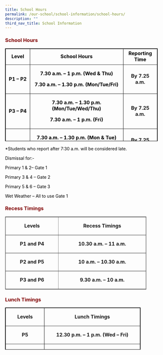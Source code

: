 ```yaml
---
title: School Hours
permalink: /our-school/school-information/school-hours/
description: ""
third_nav_title: School Information
---
```

<h3 style="text-align: justify;"><strong><span style="color: #800000;">School Hours</span></strong></h3>
<table style="height: 304px; width: 99.2725%; border-collapse: collapse; border-style: solid; border-color: #000000;" border="1">
<tbody>
<tr style="height: 52px;">
<td style="width: 13.3518%; height: 52px; text-align: center;"><span style="color: #000000;"><strong>Level</strong></span></td>
<td style="width: 51.2003%; height: 52px; text-align: center;"><span style="color: #000000;"><strong>School Hours</strong></span></td>
<td style="width: 17.9827%; height: 52px; text-align: center;"><span style="color: #000000;"><strong>Reporting Time</strong></span></td>
</tr>
<tr style="height: 78px;">
<td style="height: 78px; width: 13.3518%; text-align: center;">
<p><span style="color: #000000;"><strong>P1 &ndash; P2</strong></span></p>
</td>
<td style="width: 51.2003%; height: 78px; text-align: center;">
<p><span style="color: #000000;"><strong>7.30 a.m. &ndash; 1 p.m. (Wed &amp; Thu)</strong></span></p>
<p><span style="color: #000000;"><strong>7.30 a.m. &ndash; 1.30 p.m. (Mon/Tue/Fri)</strong></span></p>
</td>
<td style="width: 17.9827%; height: 78px; text-align: center;"><strong>By 7.25 a.m.</strong></td>
</tr>
<tr style="height: 96px;">
<td style="height: 96px; width: 13.3518%; text-align: center;">
<p><span style="color: #000000;"><strong>P3 &ndash; P4</strong></span></p>
</td>
<td style="width: 51.2003%; height: 96px; text-align: center;">
<p><span style="color: #000000;"><strong>7.30 a.m. &ndash; 1.30 p.m. (Mon/Tue/Wed/Thu)</strong></span></p>
<p><span style="color: #000000;"><strong>7.30 a.m. &ndash; 1 p.m. (Fri)</strong></span></p>
</td>
<td style="width: 17.9827%; height: 96px; text-align: center;"><strong>By 7.25 a.m.</strong></td>
</tr>
<tr style="height: 78px;">
<td style="height: 78px; width: 13.3518%; text-align: center;">
<p><span style="color: #000000;"><strong>P5 &ndash; P6</strong></span></p>
</td>
<td style="width: 51.2003%; height: 78px; text-align: center;">
<p><span style="color: #000000;"><strong>7.30 a.m. &ndash; 1.30 p.m. (Mon &amp; Tue)</strong></span></p>
<p><span style="color: #000000;"><strong>7.30 a.m. &ndash; 2 p.m. (Wed/Thu/Fri)</strong></span></p>
</td>
<td style="width: 17.9827%; height: 78px; text-align: center;"><strong> By 7.25 a.m.</strong></td>
</tr>
</tbody>
</table>
<p style="text-align: justify;"><span style="color: #000000;">*Students who report after 7:30 a.m. will be considered late.</span></p>
<p style="text-align: justify;"><span style="color: #000000;">Dismissal for:-</span></p>
<p style="text-align: justify;"><span style="color: #000000;">Primary 1 &amp; 2&ndash; Gate 1</span></p>
<p style="text-align: justify;"><span style="color: #000000;">Primary 3 &amp; 4 &ndash; Gate 2</span></p>
<p style="text-align: justify;"><span style="color: #000000;">Primary 5 &amp; 6 &ndash; Gate 3</span></p>
<p style="text-align: justify;"><span style="color: #000000;">Wet Weather &ndash; All to use Gate 1</span></p>
<h3 style="text-align: justify;"><strong><span style="color: #800000;">Recess Timings</span></strong></h3>
<table style="border-style: solid; width: 463px;" border="1" width="463">
<tbody>
<tr>
<td style="text-align: center; width: 163.562px;">
<p><strong>Levels</strong></p>
</td>
<td style="text-align: center; width: 283.438px;">
<p><strong>Recess Timings</strong></p>
</td>
</tr>
<tr>
<td style="text-align: center; width: 163.562px;">
<p><strong>P1 and P4</strong></p>
</td>
<td style="text-align: center; width: 283.438px;">
<p><strong>10.30 a.m. &ndash; 11 a.m.</strong></p>
</td>
</tr>
<tr>
<td style="text-align: center; width: 163.562px;">
<p><strong>P2 and P5</strong></p>
</td>
<td style="text-align: center; width: 283.438px;">
<p><strong>10 a.m. &ndash; 10.30 a.m.</strong></p>
</td>
</tr>
<tr>
<td style="text-align: center; width: 163.562px;">
<p><strong>P3 and P6</strong></p>
</td>
<td style="text-align: center; width: 283.438px;">
<p><strong>9.30 a.m. &ndash; 10 a.m.</strong></p>
</td>
</tr>
</tbody>
</table>
<h3 style="text-align: justify;"><strong><span style="color: #800000;">Lunch Timings</span></strong></h3>
<table style="height: 138px; width: 444px; border-style: solid; border-color: #000000;" border="1" width="357">
<tbody>
<tr style="height: 46px;">
<td style="width: 114.703px; height: 46px; text-align: center;">
<p><strong>Levels</strong></p>
</td>
<td style="width: 313.297px; height: 46px; text-align: center;">
<p><strong>Lunch Timings</strong></p>
</td>
</tr>
<tr style="height: 46px;">
<td style="width: 114.703px; height: 46px; text-align: center;">
<p><strong>P5</strong></p>
</td>
<td style="width: 313.297px; height: 46px; text-align: center;">
<p><strong>12.30 p.m. &ndash; 1 p.m. (Wed &ndash; Fri)</strong></p>
</td>
</tr>
<tr style="height: 46px;">
<td style="width: 114.703px; height: 46px; text-align: center;">
<p><strong>P6</strong></p>
</td>
<td style="width: 313.297px; height: 46px; text-align: center;">
<p><strong>12 p.m. &ndash; 12.30 p.m. (Wed &ndash; Fri)</strong></p>
</td>
</tr>
</tbody>
</table>